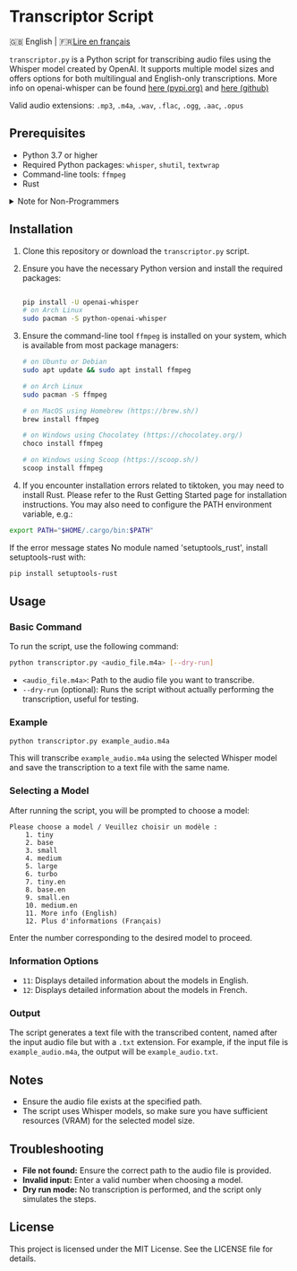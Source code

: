 # Transcriptor Script

🇬🇧 English | 🇫🇷[Lire en français](README_fr.md)

`transcriptor.py` is a Python script for transcribing audio files using the Whisper model created by OpenAI. It supports multiple model sizes and offers options for both multilingual and English-only transcriptions.
More info on openai-whisper can be found [here (pypi.org)](https://pypi.org/project/openai-whisper/) and [here (github)](https://github.com/openai/whisper)

Valid audio extensions: `.mp3`, `.m4a`, `.wav`, `.flac`, `.ogg`, `.aac`, `.opus`

## Prerequisites

- Python 3.7 or higher
- Required Python packages: `whisper`, `shutil`, `textwrap`
- Command-line tools: `ffmpeg`
- Rust

<details>
  <summary>Note for Non-Programmers</summary>
You only need to install the `whisper` package separately because it's not included with Python. The other packages like `shutil` and `textwrap` come pre-installed with Python, so you don't need to worry about them.
</details>

## Installation

1. Clone this repository or download the `transcriptor.py` script.
2. Ensure you have the necessary Python version and install the required packages:

   ```bash

   pip install -U openai-whisper
   # on Arch Linux
   sudo pacman -S python-openai-whisper
   ```

3. Ensure the command-line tool `ffmpeg` is installed on your system, which is available from most package managers:

   ```bash
   # on Ubuntu or Debian
   sudo apt update && sudo apt install ffmpeg
   
   # on Arch Linux
   sudo pacman -S ffmpeg
   
   # on MacOS using Homebrew (https://brew.sh/)
   brew install ffmpeg
   
   # on Windows using Chocolatey (https://chocolatey.org/)
   choco install ffmpeg
   
   # on Windows using Scoop (https://scoop.sh/)
   scoop install ffmpeg
   ```

4. If you encounter installation errors related to tiktoken, you may need to install Rust. Please refer to the Rust Getting Started page for installation instructions. You may also need to configure the PATH environment variable, e.g.:

  ```bash
  export PATH="$HOME/.cargo/bin:$PATH"
  ```

If the error message states No module named 'setuptools_rust', install setuptools-rust with:

  ```bash
  pip install setuptools-rust
  ```

## Usage

### Basic Command

To run the script, use the following command:

```bash
python transcriptor.py <audio_file.m4a> [--dry-run]
```

- `<audio_file.m4a>`: Path to the audio file you want to transcribe.
- `--dry-run` (optional): Runs the script without actually performing the transcription, useful for testing.

### Example

```bash
python transcriptor.py example_audio.m4a
```

This will transcribe `example_audio.m4a` using the selected Whisper model and save the transcription to a text file with the same name.

### Selecting a Model

After running the script, you will be prompted to choose a model:

```
Please choose a model / Veuillez choisir un modèle :
    1. tiny
    2. base
    3. small
    4. medium
    5. large
    6. turbo
    7. tiny.en
    8. base.en
    9. small.en
    10. medium.en
    11. More info (English)
    12. Plus d'informations (Français)
```

Enter the number corresponding to the desired model to proceed.

### Information Options

- `11`: Displays detailed information about the models in English.
- `12`: Displays detailed information about the models in French.

### Output

The script generates a text file with the transcribed content, named after the input audio file but with a `.txt` extension. For example, if the input file is `example_audio.m4a`, the output will be `example_audio.txt`.

## Notes

- Ensure the audio file exists at the specified path.
- The script uses Whisper models, so make sure you have sufficient resources (VRAM) for the selected model size.

## Troubleshooting

- **File not found:** Ensure the correct path to the audio file is provided.
- **Invalid input:** Enter a valid number when choosing a model.
- **Dry run mode:** No transcription is performed, and the script only simulates the steps.

## License

This project is licensed under the MIT License. See the LICENSE file for details.
